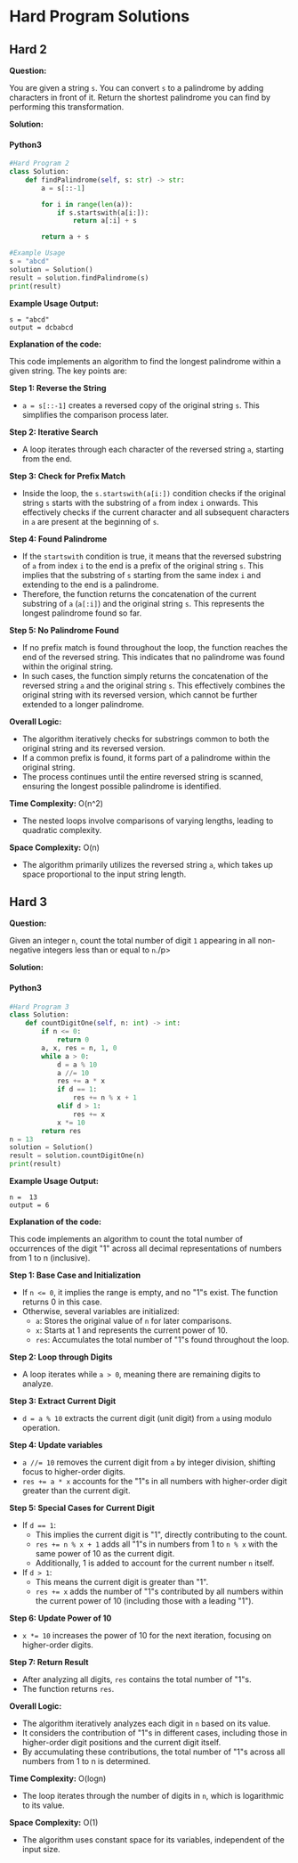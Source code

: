 # Hard Program Solutions
## Hard 2
<p><strong>Question:</strong></p>
<p>You are given a string <code>s</code>. You can convert <code>s</code> to a 
palindrome by adding characters in front of it.
Return the shortest palindrome you can find by performing this transformation.</p>
<p><strong>Solution:</strong></p>
<!-- tabs:start -->

#### **Python3**

```python
#Hard Program 2
class Solution:
    def findPalindrome(self, s: str) -> str:
        a = s[::-1]

        for i in range(len(a)):
            if s.startswith(a[i:]):
                return a[:i] + s

        return a + s

#Example Usage
s = "abcd"
solution = Solution()
result = solution.findPalindrome(s)
print(result)
```
**Example Usage Output:**
```
s = "abcd"
output = dcbabcd
```

<p><strong>Explanation of the code:</strong></p>
<p>
This code implements an algorithm to find the longest palindrome within a given string. The key points are:

**Step 1: Reverse the String**

* `a = s[::-1]` creates a reversed copy of the original string `s`. This simplifies the comparison process later.

**Step 2: Iterative Search**

* A loop iterates through each character of the reversed string `a`, starting from the end.

**Step 3: Check for Prefix Match**

* Inside the loop, the `s.startswith(a[i:])` condition checks if the original string `s` starts with the substring of `a` from index `i` onwards. This effectively checks if the current character and all subsequent characters in `a` are present at the beginning of `s`.

**Step 4: Found Palindrome**

* If the `startswith` condition is true, it means that the reversed substring of `a` from index `i` to the end is a prefix of the original string `s`. This implies that the substring of `s` starting from the same index `i` and extending to the end is a palindrome.
* Therefore, the function returns the concatenation of the current substring of `a` (`a[:i]`) and the original string `s`. This represents the longest palindrome found so far.

**Step 5: No Palindrome Found**

* If no prefix match is found throughout the loop, the function reaches the end of the reversed string. This indicates that no palindrome was found within the original string.
* In such cases, the function simply returns the concatenation of the reversed string `a` and the original string `s`. This effectively combines the original string with its reversed version, which cannot be further extended to a longer palindrome.

**Overall Logic:**

* The algorithm iteratively checks for substrings common to both the original string and its reversed version.
* If a common prefix is found, it forms part of a palindrome within the original string.
* The process continues until the entire reversed string is scanned, ensuring the longest possible palindrome is identified.

**Time Complexity:** O(n^2)
* The nested loops involve comparisons of varying lengths, leading to quadratic complexity.

**Space Complexity:** O(n)
* The algorithm primarily utilizes the reversed string `a`, which takes up space proportional to the input string length.


</p>

## Hard 3
<p><strong>Question:</strong></p>
<p>Given an integer <code>n</code>, count the total number of digit <code>1</code> appearing in all non-negative integers less than or equal to <code>n</code>./p>
<p><strong>Solution:</strong></p>
<!-- tabs:start -->

#### **Python3**

```python
#Hard Program 3
class Solution:
    def countDigitOne(self, n: int) -> int:
        if n <= 0:
            return 0
        a, x, res = n, 1, 0
        while a > 0:
            d = a % 10
            a //= 10  
            res += a * x
            if d == 1:
                res += n % x + 1
            elif d > 1:
                res += x
            x *= 10
        return res
n = 13
solution = Solution()
result = solution.countDigitOne(n)
print(result)

```
**Example Usage Output:**
```
n =  13
output = 6
```
<p><strong>Explanation of the code:</strong></p>
<p>
This code implements an algorithm to count the total number of occurrences of the digit "1" across all decimal representations of numbers from 1 to n (inclusive).

**Step 1: Base Case and Initialization**

* If `n <= 0`, it implies the range is empty, and no "1"s exist. The function returns 0 in this case.
* Otherwise, several variables are initialized:
    * `a`: Stores the original value of `n` for later comparisons.
    * `x`: Starts at 1 and represents the current power of 10.
    * `res`: Accumulates the total number of "1"s found throughout the loop.

**Step 2: Loop through Digits**

* A loop iterates while `a > 0`, meaning there are remaining digits to analyze.

**Step 3: Extract Current Digit**

* `d = a % 10` extracts the current digit (unit digit) from `a` using modulo operation.

**Step 4: Update variables**

* `a //= 10` removes the current digit from `a` by integer division, shifting focus to higher-order digits.
* `res += a * x` accounts for the "1"s in all numbers with higher-order digit greater than the current digit.

**Step 5: Special Cases for Current Digit**

* If `d == 1`:
    * This implies the current digit is "1", directly contributing to the count.
    * `res += n % x + 1` adds all "1"s in numbers from 1 to `n % x` with the same power of 10 as the current digit.
    * Additionally, 1 is added to account for the current number `n` itself.
* If `d > 1`:
    * This means the current digit is greater than "1".
    * `res += x` adds the number of "1"s contributed by all numbers within the current power of 10 (including those with a leading "1").

**Step 6: Update Power of 10**

* `x *= 10` increases the power of 10 for the next iteration, focusing on higher-order digits.

**Step 7: Return Result**

* After analyzing all digits, `res` contains the total number of "1"s.
* The function returns `res`.

**Overall Logic:**

* The algorithm iteratively analyzes each digit in `n` based on its value.
* It considers the contribution of "1"s in different cases, including those in higher-order digit positions and the current digit itself.
* By accumulating these contributions, the total number of "1"s across all numbers from 1 to n is determined.

**Time Complexity:** O(logn)
* The loop iterates through the number of digits in `n`, which is logarithmic to its value.

**Space Complexity:** O(1)
* The algorithm uses constant space for its variables, independent of the input size.



</p>


